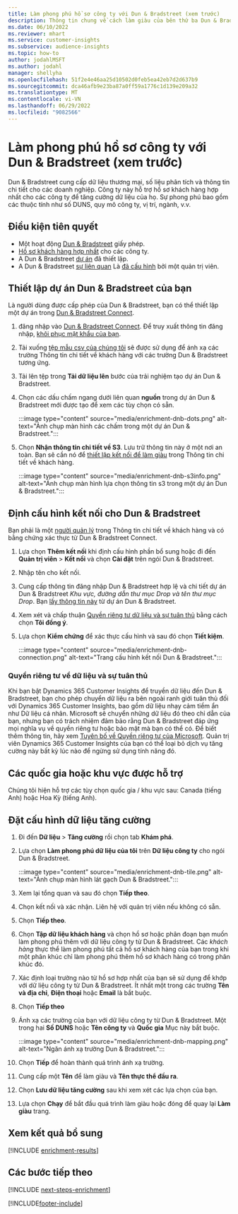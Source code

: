 ```yaml
---
title: Làm phong phú hồ sơ công ty với Dun & Bradstreet (xem trước)
description: Thông tin chung về cách làm giàu của bên thứ ba Dun & Bradstreet.
ms.date: 06/10/2022
ms.reviewer: mhart
ms.service: customer-insights
ms.subservice: audience-insights
ms.topic: how-to
author: jodahlMSFT
ms.author: jodahl
manager: shellyha
ms.openlocfilehash: 51f2e4e46aa25d10502d0feb5ea42eb7d2d637b9
ms.sourcegitcommit: dca46afb9e23ba87a0ff59a1776c1d139e209a32
ms.translationtype: MT
ms.contentlocale: vi-VN
ms.lasthandoff: 06/29/2022
ms.locfileid: "9082566"
---
```

# <a name="enrich-company-profiles-with-dun--bradstreet-preview"></a>Làm phong phú hồ sơ công ty với Dun & Bradstreet (xem trước)

Dun & Bradstreet cung cấp dữ liệu thương mại, số liệu phân tích và thông tin chi tiết cho các doanh nghiệp. Công ty này hỗ trợ hồ sơ khách hàng hợp nhất cho các công ty để tăng cường dữ liệu của họ. Sự phong phú bao gồm các thuộc tính như số DUNS, quy mô công ty, vị trí, ngành, v.v.

## <a name="prerequisites"></a>Điều kiện tiên quyết

- Một hoạt động [Dun & Bradstreet](https://www.dnb.com/marketing/media/give-your-data-a-boost.html?source=microsoft_audience_insights) giấy phép.
- [Hồ sơ khách hàng hợp nhất](customer-profiles.md) cho các công ty.
- A Dun & Bradstreet [dự án](#set-up-your-dun--bradstreet-project) đã thiết lập.
- A Dun & Bradstreet [sự liên quan](connections.md) Là [đã cấu hình](#configure-a-connection-for-dun--bradstreet) bởi một quản trị viên.

## <a name="set-up-your-dun--bradstreet-project"></a>Thiết lập dự án Dun & Bradstreet của bạn

Là người dùng được cấp phép của Dun & Bradstreet, bạn có thể thiết lập một dự án trong [Dun & Bradstreet Connect](https://connect.dnb.com?lead_source=microsoft_audienceinsights).

1. đăng nhập vào [Dun & Bradstreet Connect](https://connect.dnb.com?lead_source=microsoft_audienceinsights). Để truy xuất thông tin đăng nhập, [khôi phục mật khẩu của bạn](https://sso.dnb.com/signin/forgot-password?lead_source=microsoft_audienceinsights).

1. Tải xuống [tệp mẫu csv của chúng tôi](https://c360devenrichment.blob.core.windows.net/mapping/DnBCIdatamapping.csv) sẽ được sử dụng để ánh xạ các trường Thông tin chi tiết về khách hàng với các trường Dun & Bradstreet tương ứng.

1. Tải lên tệp trong **Tải dữ liệu lên** bước của trải nghiệm tạo dự án Dun & Bradstreet.

1. Chọn các dấu chấm ngang dưới liên quan **nguồn** trong dự án Dun & Bradstreet mới được tạo để xem các tùy chọn có sẵn.

   :::image type="content" source="media/enrichment-dnb-dots.png" alt-text="Ảnh chụp màn hình các chấm trong một dự án Dun & Bradstreet.":::

1. Chọn **Nhận thông tin chi tiết về S3**. Lưu trữ thông tin này ở một nơi an toàn. Bạn sẽ cần nó để [thiết lập kết nối để làm giàu](#configure-a-connection-for-dun--bradstreet) trong Thông tin chi tiết về khách hàng.

   :::image type="content" source="media/enrichment-dnb-s3info.png" alt-text="Ảnh chụp màn hình lựa chọn thông tin s3 trong một dự án Dun & Bradstreet.":::

## <a name="configure-a-connection-for-dun--bradstreet"></a>Định cấu hình kết nối cho Dun & Bradstreet

Bạn phải là một [người quản lý](permissions.md#admin) trong Thông tin chi tiết về khách hàng và có bằng chứng xác thực từ Dun & Bradstreet Connect.

1. Lựa chọn **Thêm kết nối** khi định cấu hình phần bổ sung hoặc đi đến **Quản trị viên** > **Kết nối** và chọn **Cài đặt** trên ngói Dun & Bradstreet.

1. Nhập tên cho kết nối.

1. Cung cấp thông tin đăng nhập Dun & Bradstreet hợp lệ và chi tiết dự án Dun & Bradstreet *Khu vực, đường dẫn thư mục Drop và tên thư mục Drop*. Bạn [lấy thông tin này](#set-up-your-dun--bradstreet-project) từ dự án Dun & Bradstreet.

1. Xem xét và chấp thuận [Quyền riêng tư dữ liệu và sự tuân thủ](#data-privacy-and-compliance) bằng cách chọn **Tôi đồng ý**.

1. Lựa chọn **Kiểm chứng** để xác thực cấu hình và sau đó chọn **Tiết kiệm**.

   :::image type="content" source="media/enrichment-dnb-connection.png" alt-text="Trang cấu hình kết nối Dun & Bradstreet.":::

### <a name="data-privacy-and-compliance"></a>Quyền riêng tư về dữ liệu và sự tuân thủ

Khi bạn bật Dynamics 365 Customer Insights để truyền dữ liệu đến Dun & Bradstreet, bạn cho phép chuyển dữ liệu ra bên ngoài ranh giới tuân thủ đối với Dynamics 365 Customer Insights, bao gồm dữ liệu nhạy cảm tiềm ẩn như Dữ liệu cá nhân. Microsoft sẽ chuyển những dữ liệu đó theo chỉ dẫn của bạn, nhưng bạn có trách nhiệm đảm bảo rằng Dun & Bradstreet đáp ứng mọi nghĩa vụ về quyền riêng tư hoặc bảo mật mà bạn có thể có. Để biết thêm thông tin, hãy xem [Tuyên bố về Quyền riêng tư của Microsoft](https://go.microsoft.com/fwlink/?linkid=396732).
Quản trị viên Dynamics 365 Customer Insights của bạn có thể loại bỏ dịch vụ tăng cường này bất kỳ lúc nào để ngừng sử dụng tính năng đó.

## <a name="supported-countries-or-regions"></a>Các quốc gia hoặc khu vực được hỗ trợ

Chúng tôi hiện hỗ trợ các tùy chọn quốc gia / khu vực sau: Canada (tiếng Anh) hoặc Hoa Kỳ (tiếng Anh).

## <a name="configure-the-enrichment"></a>Đặt cấu hình dữ liệu tăng cường

1. Đi đến **Dữ liệu** > **Tăng cường** rồi chọn tab **Khám phá**.

1. Lựa chọn **Làm phong phú dữ liệu của tôi** trên **Dữ liệu công ty** cho ngói Dun & Bradstreet.

   :::image type="content" source="media/enrichment-dnb-tile.png" alt-text="Ảnh chụp màn hình lát gạch Dun & Bradstreet.":::

1. Xem lại tổng quan và sau đó chọn **Tiếp theo**.

1. Chọn kết nối và xác nhận. Liên hệ với quản trị viên nếu không có sẵn.

1. Chọn **Tiếp theo**.

1. Chọn **Tập dữ liệu khách hàng** và chọn hồ sơ hoặc phân đoạn bạn muốn làm phong phú thêm với dữ liệu công ty từ Dun & Bradstreet. Các *khách hàng* thực thể làm phong phú tất cả hồ sơ khách hàng của bạn trong khi một phân khúc chỉ làm phong phú thêm hồ sơ khách hàng có trong phân khúc đó.

1. Xác định loại trường nào từ hồ sơ hợp nhất của bạn sẽ sử dụng để khớp với dữ liệu công ty từ Dun & Bradstreet. Ít nhất một trong các trường **Tên và địa chỉ**, **Điện thoại** hoặc **Email** là bắt buộc.

1. Chọn **Tiếp theo**

1. Ánh xạ các trường của bạn với dữ liệu công ty từ Dun & Bradstreet. Một trong hai **Số DUNS** hoặc **Tên công ty** và **Quốc gia** Mục này bắt buộc.

      :::image type="content" source="media/enrichment-dnb-mapping.png" alt-text="Ngăn ánh xạ trường Dun & Bradstreet.":::

1. Chọn **Tiếp** để hoàn thành quá trình ánh xạ trường.

1. Cung cấp một **Tên** để làm giàu và **Tên thực thể đầu ra**.

1. Chọn **Lưu dữ liệu tăng cường** sau khi xem xét các lựa chọn của bạn.

1. Lựa chọn **Chạy** để bắt đầu quá trình làm giàu hoặc đóng để quay lại **Làm giàu** trang.

## <a name="view-enrichment-results"></a>Xem kết quả bổ sung

[!INCLUDE [enrichment-results](includes/enrichment-results.md)]

## <a name="next-steps"></a>Các bước tiếp theo

[!INCLUDE [next-steps-enrichment](includes/next-steps-enrichment.md)]

[!INCLUDE[footer-include](includes/footer-banner.md)]

